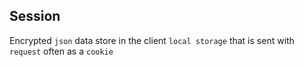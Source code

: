 ## Session
Encrypted `json` data store in the client `local storage` that is sent with `request` often as a `cookie`
